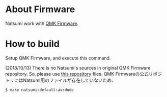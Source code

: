 # About Firmware

Natsumi work with [QMK Firmware](https://github.com/qmk/qmk_firmware).

# How to build

Setup QMK Firmware, and execute this command.

(2018/10/13) There is no Natsumi's sources in original QMK Firmware repository.
So, please use [this repository](https://github.com/okayumoka/qmk_firmware) files.
QMK Firmwareの公式リポジトリにはNatsumi用のファイルが存在していないため、

```
$ make natsumi:default:avrdude
```


